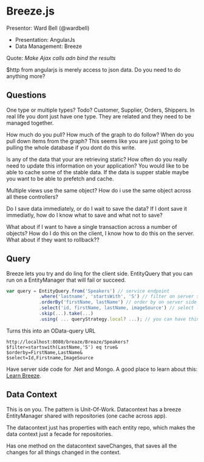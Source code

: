 Breeze.js
===

Presentor: Ward Bell (@wardbell)

* Presentation: AngularJs
* Data Management: Breeze

Quote: *Make Ajax calls adn bind the results*

$http from angularjs is merely access to json data. Do you need to do anything more?

## Questions

One type or multiple types?  Todo?  Customer, Supplier, Orders, Shippers.  In real life you dont just have one type.  They are related and they need to be managed together.

How much do you pull?  How much of the graph to do follow?  When do you pull down items from the graph?  This seems like you are just going to be pulling the whole database if you dont do this write.

Is any of the data that your are retrieving static?  How often do you really need to update this information on your application?  You would like to be able to cache some of the stable data.  If the data is supper stable maybe you want to be able to prefetch and cache.

Multiple views use the same object?  How do i use the same object across all these controllers?

Do I save data immediately, or do I wait to save the data?  If I dont save it immediatly, how do I know what to save and what not to save?

What about if I want to have a single transaction across a number of objects?  How do I do this on the client, I know how to do this on the server.  What about if they want to rollback??

## Query

Breeze lets you try and do linq for the client side.  EntityQuery that you can run on a EntityManager that will fail or succeed.

```js
var query = EntityQuery.from('Speakers') // service endpoint
			.where('lastname', 'startsWith', 'S') // filter on server side
			.orderBy('firstName, lastName') // order by on server side
			.select('id, firstName, lastName, imageSource') // select limited fields on server side
			.skip(...).take(...)
			.using( ... queryStrategy.local? ...); // you can have things cached
```

Turns this into an OData-query URL

```
http://localhost:8080/breaze/Breaze/Speakers?
$filter=startswith(LastName,'S') eq true&
$orderby=FirstName,LastName&
$select=Id,Firstname,ImageSource
```

Have server side code for .Net and Mongo.  A good place to learn about this: [Learn Breeze](http://learn.breezejs.com).

## Data Context

This is on you.  The pattern is Unit-Of-Work.  Datacontext has a breeze EntityManager shared with repositories (one cache across app).

The datacontext just has properties with each entity repo, which makes the data context just a fecade for repositories.

Has one method on the datacontext saveChanges, that saves all the changes for all things changed in the context.